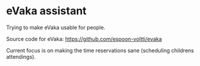 # eVaka assistant

Trying to make eVaka usable for people.

Source code for eVaka: https://github.com/espoon-voltti/evaka

Current focus is on making the time reservations sane (scheduling childrens attendings).
